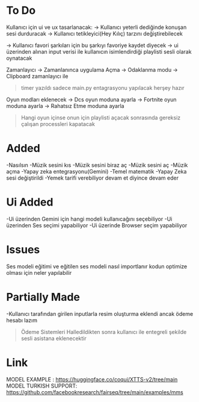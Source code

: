 # To Do 
Kullanıcı için ui ve ux tasarlanacak:
-> Kullanıcı yeterli dediğinde konuşan sesi durduracak 
-> Kullanıcı tetikleyici(Hey Kılıç) tarzını değiştirebilecek


-> Kullanıcı favori şarkıları için bu şarkıyı favoriye kaydet diyecek
-> ui üzerinden alınan input verisi ile kullanıcın isimlendirdiği playlisti sesli olarak oynatacak







Zamanlayıcı
-> Zamanlanınca uygulama Açma
-> Odaklanma modu
-> Clipboard zamanlayıcı ile
> timer yazıldı sadece main.py entagrasyonu yapılacak herşey hazır

Oyun modları eklenecek 
-> Dcs oyun moduna ayarla 
-> Fortnite oyun moduna ayarla 
-> Rahatsız Etme moduna ayarla 
>Hangi oyun içinse onun için playlisti açacak sonrasında gereksiz çalışan processleri kapatacak

# Added
-Nasılsın 
-Müzik sesini kıs
-Müzik sesini biraz aç
-Müzik sesini aç
-Müzik açma
-Yapay zeka entegrasyonu(Gemini)
-Temel matematik 
-Yapay Zeka sesi değiştirildi
-Yemek tarifi verebiliyor devam et diyince devam eder 

# Ui Added
-Ui üzerinden Gemini için hangi modeli kullanıcağını seçebiliyor
-Ui üzerinden Ses seçimi yapabiliyor 
-Ui üzerinde Browser seçim yapabiliyor


# Issues
Ses modeli eğitimi ve eğitilen ses modeli nasıl importlanır 
kodun optimize olması için neler yapılabilir 






# Partially Made
-Kullanıcı tarafından girilen inputlarla resim oluşturma eklendi ancak ödeme hesabı lazım
>Ödeme Sistemleri Halledildikten sonra kullanıcı ile entegreli şekilde sesli asistana eklenecektir





# Link
MODEL EXAMPLE : https://huggingface.co/coqui/XTTS-v2/tree/main
MODEL TURKISH SUPPORT:    https://github.com/facebookresearch/fairseq/tree/main/examples/mms